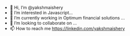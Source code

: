 - 👋 Hi, I’m @yakshmaishery
- 👀 I’m interested in Javascript...
- 🌱 I’m currently working in Optimum financial solutions ...
- 💞️ I’m looking to collaborate on ...
- 📫 How to reach me https://linkedin.com/yakshmaishery

<!---
yakshmaishery/yakshmaishery is a ✨ special ✨ repository because its `README.md` (this file) appears on your GitHub profile.
You can click the Preview link to take a look at your changes.
--->
